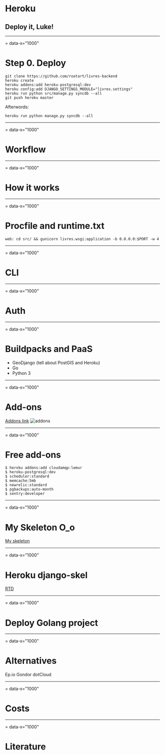 # Heroku
## Deploy it, Luke!

---
= data-x="1000"

# Step 0. Deploy


    git clone https://github.com/rootart/livres-backend
    heroku create
    heroku addons:add heroku-postgresql:dev
    heroku config:add DJANGO_SETTINGS_MODULE="livres.settings"
    heroku run python src/manage.py syncdb --all
    git push heroku master


Afterwords:


    heroku run python manage.py syncdb --all


---
= data-x="1000"

# Workflow

---
= data-x="1000"



# How it works

---
= data-x="1000"

# Procfile and runtime.txt

	web: cd src/ && gunicorn livres.wsgi:application -b 0.0.0.0:$PORT -w 4

---
= data-x="1000"


# CLI

---
= data-x="1000"


# Auth

---
= data-x="1000"

# Buildpacks and PaaS

* GeoDjango (tell about PostGIS and Heroku)
* Go
* Python 3

---
= data-x="1000"

# Add-ons

[Addons link](https://addons.heroku.com/)
![addons](https://www.evernote.com/shard/s46/sh/5613f48c-173b-4757-b954-ed657a4d5700/e801bc26946f6cf330fc332c2e990f2f/res/e5380e15-d380-42f9-91b9-2ace041c19bc/skitch.png?resizeSmall&width=832)

---
= data-x="1000"

# Free add-ons

    $ heroku addons:add cloudamqp:lemur
    $ heroku-postgresql:dev
    $ scheduler:standard
    $ memcache:5mb
    $ newrelic:standard
    $ pgbackups:auto-month
    $ sentry:developer


---
= data-x="1000"

# My Skeleton O_o

[My skeleton](https://github.com/OShalakhin/django-skeleton)

---
= data-x="1000"

# Heroku django-skel

[RTD](http://django-skel.readthedocs.org/en/latest/)

---
= data-x="1000"

# Deploy Golang project

---
= data-x="1000"

# Alternatives

Ep.io
Gondor
dotCloud

---
= data-x="1000"

# Costs

---
= data-x="1000"

# Literature
